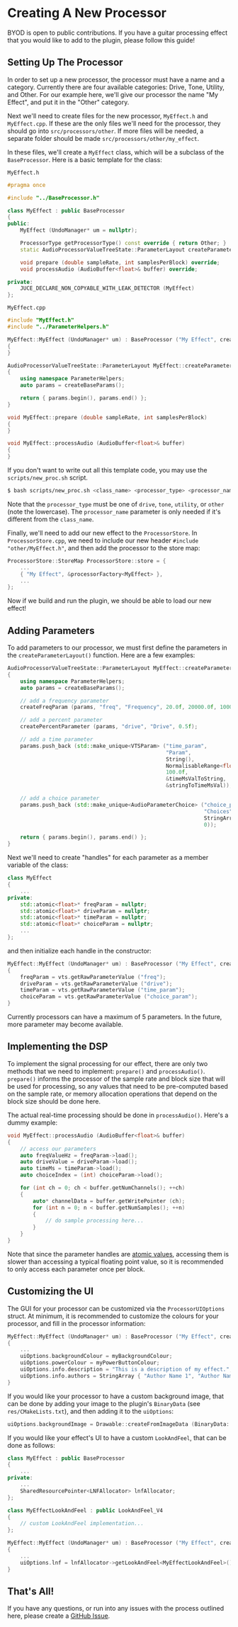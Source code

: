 # Creating A New Processor

BYOD is open to public contributions. If you have
a guitar processing effect that you would like to
add to the plugin, please follow this guide!

## Setting Up The Processor

In order to set up a new processor, the processor
must have a name and a category. Currently there are
four available categories: Drive, Tone, Utility, and
Other. For our example here, we'll give our processor
the name "My Effect", and put it in the "Other" category.

Next we'll need to create files for the new processor,
`MyEffect.h` and `MyEffect.cpp`. If these are the only
files we'll need for the processor, they should go into
`src/processors/other`. If more files will be needed,
a separate folder should be made `src/processors/other/my_effect`.

In these files, we'll create a `MyEffect` class, which
will be a subclass of the `BaseProcessor`. Here is a basic
template for the class:

`MyEffect.h`
```cpp
#pragma once

#include "../BaseProcessor.h"

class MyEffect : public BaseProcessor
{
public:
    MyEffect (UndoManager* um = nullptr);

    ProcessorType getProcessorType() const override { return Other; }
    static AudioProcessorValueTreeState::ParameterLayout createParameterLayout();

    void prepare (double sampleRate, int samplesPerBlock) override;
    void processAudio (AudioBuffer<float>& buffer) override;

private:
    JUCE_DECLARE_NON_COPYABLE_WITH_LEAK_DETECTOR (MyEffect)
};
```

`MyEffect.cpp`
```cpp
#include "MyEffect.h"
#include "../ParameterHelpers.h"

MyEffect::MyEffect (UndoManager* um) : BaseProcessor ("My Effect", createParameterLayout(), um)
{
}

AudioProcessorValueTreeState::ParameterLayout MyEffect::createParameterLayout()
{
    using namespace ParameterHelpers;
    auto params = createBaseParams();

    return { params.begin(), params.end() };
}

void MyEffect::prepare (double sampleRate, int samplesPerBlock)
{
}

void MyEffect::processAudio (AudioBuffer<float>& buffer)
{
}
```

If you don't want to write out all this template code,
you may use the `scripts/new_proc.sh` script.
```bash
$ bash scripts/new_proc.sh <class_name> <processor_type> <processor_name>
```
Note that the `processor_type` must be one of `drive`,
`tone`, `utility`, or `other` (note the lowercase). The
`processor_name` parameter is only needed if it's different
from the `class_name`.

Finally, we'll need to add our new effect to the 
`ProcessorStore`. In `ProcessorStore.cpp`, we need
to include our new header `#include "other/MyEffect.h"`,
and then add the processor to the store map:
```cpp
ProcessorStore::StoreMap ProcessorStore::store = {
    ...
    { "My Effect", &processorFactory<MyEffect> },
    ...
};
```
Now if we build and run the plugin, we should be
able to load our new effect!

## Adding Parameters

To add parameters to our processor, we must first
define the parameters in the `createParameterLayout()`
function. Here are a few examples:
```cpp
AudioProcessorValueTreeState::ParameterLayout MyEffect::createParameterLayout()
{
    using namespace ParameterHelpers;
    auto params = createBaseParams();

    // add a frequency parameter
    createFreqParam (params, "freq", "Frequency", 20.0f, 20000.0f, 1000.0f, 1000.0f);

    // add a percent parameter
    createPercentParameter (params, "drive", "Drive", 0.5f);

    // add a time parameter
    params.push_back (std::make_unique<VTSParam> ("time_param",
                                                  "Param",
                                                  String(),
                                                  NormalisableRange<float> { 5.0f, 500.0f },
                                                  100.0f,
                                                  &timeMsValToString,
                                                  &stringToTimeMsVal));

    // add a choice parameter
    params.push_back (std::make_unique<AudioParameterChoice> ("choice_param",
                                                              "Choices",
                                                              StringArray { "Option 1", "Option 2" },
                                                              0));

    return { params.begin(), params.end() };
}
```

Next we'll need to create "handles" for each parameter as a member
variable of the class:
```cpp
class MyEffect
{
    ...
private:
    std::atomic<float>* freqParam = nullptr;
    std::atomic<float>* driveParam = nullptr;
    std::atomic<float>* timeParam = nullptr;
    std::atomic<float>* choiceParam = nullptr;
    ...
};
```
and then initialize each handle in the constructor:
```cpp
MyEffect::MyEffect (UndoManager* um) : BaseProcessor ("My Effect", createParameterLayout(), um)
{
    freqParam = vts.getRawParameterValue ("freq");
    driveParam = vts.getRawParameterValue ("drive");
    timeParam = vts.getRawParameterValue ("time_param");
    choiceParam = vts.getRawParameterValue ("choice_param");
}
```
Currently processors can have a maximum of 5 parameters.
In the future, more parameter may become available.

## Implementing the DSP

To implement the signal processing for our effect, there are
only two methods that we need to implement: `prepare()` and
`processAudio()`. `prepare()` informs the processor of the
sample rate and block size that will be used for processing,
so any values that need to be pre-computed based on the sample
rate, or memory allocation operations that depend on the block
size should be done here.

The actual real-time processing should be done in `processAudio()`.
Here's a dummy example:
```cpp
void MyEffect::processAudio (AudioBuffer<float>& buffer)
{
    // access our parameters
    auto freqValueHz = freqParam->load();
    auto driveValue = driveParam->load();
    auto timeMs = timeParam->load();
    auto choiceIndex = (int) choiceParam->load();

    for (int ch = 0; ch < buffer.getNumChannels(); ++ch)
    {
        auto* channelData = buffer.getWritePointer (ch);
        for (int n = 0; n < buffer.getNumSamples(); ++n)
        {
            // do sample processing here...
        }
    }
}
```
Note that since the parameter handles are
[atomic values](https://en.cppreference.com/w/cpp/atomic/atomic),
accessing them is slower than accessing a typical floating
point value, so it is recommended to only access each parameter
once per block.

## Customizing the UI

The GUI for your processor can be customized via the
`ProcessorUIOptions` struct. At minimum, it is recommended
to customize the colours for your processor, and fill in
the processor information:
```cpp
MyEffect::MyEffect (UndoManager* um) : BaseProcessor ("My Effect", createParameterLayout(), um)
{
    ...
    uiOptions.backgroundColour = myBackgroundColour;
    uiOptions.powerColour = myPowerButtonColour;
    uiOptions.info.description = "This is a description of my effect.";
    uiOptions.info.authors = StringArray { "Author Name 1", "Author Name 2" };
}
```
If you would like your processor to have a custom background image,
that can be done by adding your image to the plugin's `BinaryData`
(see `res/CMakeLists.txt`), and then adding it to the `uiOptions`:
```cpp
uiOptions.backgroundImage = Drawable::createFromImageData (BinaryData::background_png, BinaryData::background_pngSize);
```
If you would like your effect's UI to have a custom `LookAndFeel`,
that can be done as follows:
```cpp
class MyEffect : public BaseProcessor
{
    ...
private:
    ...
    SharedResourcePointer<LNFAllocator> lnfAllocator;
};

class MyEffectLookAndFeel : public LookAndFeel_V4
{
    // custom LookAndFeel implementation...
};

MyEffect::MyEffect (UndoManager* um) : BaseProcessor ("My Effect", createParameterLayout(), um)
{
    ...
    uiOptions.lnf = lnfAllocator->getLookAndFeel<MyEffectLookAndFeel>();
}
```

## That's All!

If you have any questions, or run into any issues with the
process outlined here, please create a [GitHub Issue](https://github.com/Chowdhury-DSP/BYOD/issues).

